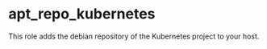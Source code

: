 apt_repo_kubernetes
===================

This role adds the debian repository of the Kubernetes project to your host.
